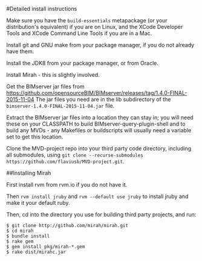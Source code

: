 #Detailed install instructions

Make sure you have the `build-essentials` metapackage (or your distribution's equivalent) if you are on Linux, and the XCode Developer Tools and XCode Command Line Tools if you are in a Mac.

Install git and GNU make from your package manager, if you do not already have them.

Install the JDK8 from your package manager, or from Oracle.

Install Mirah - this is slightly involved.

Get the BIMserver jar files from https://github.com/opensourceBIM/BIMserver/releases/tag/1.4.0-FINAL-2015-11-04
The jar files you need are in the lib subdirectory of the `bimserver-1.4.0-FINAL-2015-11-04.jar` file.

Extract the BIMserver jar files into a location they can stay in; you will need these on your CLASSPATH to build BIMserver-query-plugin-shell and to build any MVDs - any Makefiles or buildscripts will usually need a variable set to get this location.

Clone the MVD-project repo into your third party code directory, including all submodules, using `git clone --recurse-submodules https://github.com/flaviusb/MVD-project.git`.

##Installing Mirah

First install rvm from rvm.io if you do not have it.

Then `rvm install jruby` and `rvm --default use jruby` to install jruby and make it your default ruby.

Then, cd into the directory you use for building third party projects, and run:

```
$ git clone http://github.com/mirah/mirah.git
$ cd mirah
$ bundle install
$ rake gem
$ gem install pkg/mirah-*.gem
$ rake dist/mirahc.jar
```
